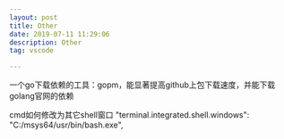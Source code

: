 ```yaml
---
layout: post
title: Other
date: 2019-07-11 11:29:06
description: Other
tag: vscode

---
```


一个go下载依赖的工具：gopm，能显著提高github上包下载速度，并能下载golang官网的依赖

cmd如何修改为其它shell窗口
"terminal.integrated.shell.windows": "C:/msys64/usr/bin/bash.exe",